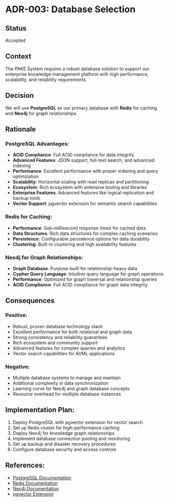 # ADR-003: Database Selection

## Status
Accepted

## Context
The PAKE System requires a robust database solution to support our enterprise knowledge management platform with high performance, scalability, and reliability requirements.

## Decision
We will use **PostgreSQL** as our primary database with **Redis** for caching and **Neo4j** for graph relationships.

## Rationale

### PostgreSQL Advantages:
- **ACID Compliance**: Full ACID compliance for data integrity
- **Advanced Features**: JSON support, full-text search, and advanced indexing
- **Performance**: Excellent performance with proper indexing and query optimization
- **Scalability**: Horizontal scaling with read replicas and partitioning
- **Ecosystem**: Rich ecosystem with extensive tooling and libraries
- **Enterprise Features**: Advanced features like logical replication and backup tools
- **Vector Support**: pgvector extension for semantic search capabilities

### Redis for Caching:
- **Performance**: Sub-millisecond response times for cached data
- **Data Structures**: Rich data structures for complex caching scenarios
- **Persistence**: Configurable persistence options for data durability
- **Clustering**: Built-in clustering and high availability features

### Neo4j for Graph Relationships:
- **Graph Database**: Purpose-built for relationship-heavy data
- **Cypher Query Language**: Intuitive query language for graph operations
- **Performance**: Optimized for graph traversal and relationship queries
- **ACID Compliance**: Full ACID compliance for graph data integrity

## Consequences

### Positive:
- Robust, proven database technology stack
- Excellent performance for both relational and graph data
- Strong consistency and reliability guarantees
- Rich ecosystem and community support
- Advanced features for complex queries and analytics
- Vector search capabilities for AI/ML applications

### Negative:
- Multiple database systems to manage and maintain
- Additional complexity in data synchronization
- Learning curve for Neo4j and graph database concepts
- Resource overhead for multiple database instances

## Implementation Plan:
1. Deploy PostgreSQL with pgvector extension for vector search
2. Set up Redis cluster for high-performance caching
3. Deploy Neo4j for knowledge graph relationships
4. Implement database connection pooling and monitoring
5. Set up backup and disaster recovery procedures
6. Configure database security and access controls

## References:
- [PostgreSQL Documentation](https://www.postgresql.org/docs/)
- [Redis Documentation](https://redis.io/docs/)
- [Neo4j Documentation](https://neo4j.com/docs/)
- [pgvector Extension](https://github.com/pgvector/pgvector)
